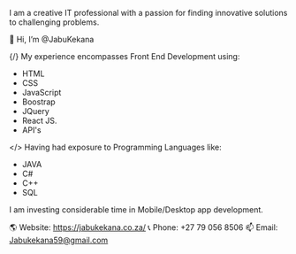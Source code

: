 I am a creative IT professional with a passion for finding innovative solutions to challenging problems.

👋 Hi, I’m @JabuKekana

{/} My experience encompasses Front End Development using: 

- HTML
- CSS
- JavaScript
- Boostrap
- JQuery
- React JS. 
- API's
 
</> Having had exposure to Programming Languages like:

- JAVA
- C# 
- C++
- SQL
 
I am investing considerable time in Mobile/Desktop app development.

🌎 Website: https://jabukekana.co.za/
📞 Phone: +27 79 056 8506
📫 Email: Jabukekana59@gmail.com
